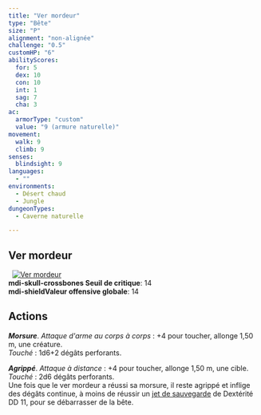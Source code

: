 ```yaml
---
title: "Ver mordeur"
type: "Bête"
size: "P"
alignment: "non-alignée"
challenge: "0.5"
customHP: "6"
abilityScores:
  for: 5
  dex: 10
  con: 10
  int: 1
  sag: 7
  cha: 3
ac:
  armorType: "custom"
  value: "9 (armure naturelle)"
movement:
  walk: 9
  climb: 9
senses:
  blindsight: 9
languages:
  - ""
environments:
  - Désert chaud
  - Jungle
dungeonTypes:
  - Caverne naturelle

---
```

## Ver mordeur
&nbsp;
[![Ver mordeur](https://www.douaratil.fr/illustrations/bete/vermordeur300.jpeg)](https://www.douaratil.fr/illustrations/bete/vermordeur.jpeg)  
**<v-icon>mdi-skull-crossbones</v-icon> Seuil de critique**: 14          
**<v-icon>mdi-shield</v-icon>Valeur offensive globale**: 14     
## Actions
_**Morsure**_. _Attaque d'arme au corps à corps_ : +4 pour toucher, allonge 1,50 m, une créature.  
_Touché_ : 1d6+2 dégâts perforants.  

_**Agrippé**_. _Attaque à distance_ : +4 pour toucher, allonge 1,50 m, une cible.    
_Touché_ : 2d6 dégâts perforants.  
Une fois que le ver mordeur a réussi sa morsure, il reste agrippé et inflige des dégâts continue, à moins de réussir un [jet de sauvegarde](/utiliser-les-caracteristiques/#jets-de-sauvegarde) de Dextérité DD 11, pour se débarrasser de la bête.  
